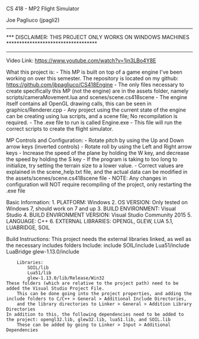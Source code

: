 CS 418 - MP2 Flight Simulator

Joe Pagliuco (jpagli2)


***********************************************************************************************
*** DISCLAIMER: THIS PROJECT ONLY WORKS ON WINDOWS MACHINES ***********************************
***********************************************************************************************

Video Link: https://www.youtube.com/watch?v=1jn3LBo4Y8E


What this project is:
	- This MP is built on top of a game engine I've been working on over this semester. The repository is located on my
		github: https://github.com/jbpagliuco/CS418Engine
	- The only files necessary to create specifically this MP (not the engine) are in the assets folder, namely scripts/cameraMovement.lua and scenes/scene.cs418scene
	- The engine itself contains all OpenGL drawing calls, this can be seen in graphics/Renderer.cpp
	- Any project using the current state of the engine can be creating using lua scripts, and a scene file; No recompilation is required.
	- The .exe file to run is called Engine.exe - This file will run the correct scripts to create the flight simulator.
	
	
	
MP Controls and Configuration:
	- Rotate pitch by using the Up and Down arrow keys (inverted controls)
	- Rotate roll by using the Left and Right arrow keys
	- Increase the speed of the plane by holding the W key, and decrease the speed by holding the S key
	- If the program is taking to too long to initialize, try setting the terrain size to a lower value.
		- Correct values are explained in the scene_help.txt file, and the actual data can be modified in the assets/scenes/scene.cs418scene file
		- NOTE: Any changes in configuration will NOT require recompiling of the project, only restarting the .exe file



Basic Information:
	1. PLATFORM: Windows
	2. OS VERSION: Only tested on Windows 7, should work on 7 and up
	3. BUILD ENVIRONMENT: Visual Studio
	4. BUILD ENVIRONMENT VERSION: Visual Studio Community 2015
	5. LANGUAGE: C++
	6. EXTERNAL LIBRARIES: OPENGL, GLEW, LUA 5.1, LUABRIDGE, SOIL
	
Build Instructions:
	This project needs the external libraries linked, as well as the necessary includes folders
		Include:
			include
			SOIL/include
			Lua51/include
			LuaBridge
			glew-1.13.0/include
			
		Libraries:
			SOIL/lib
			Lua51/lib
			glew-1.13.0/lib/Release/Win32
	These folders (which are relative to the project path) need to be added the Visual Studio Project File.
		This can be done going into the project properties, and adding the include folders to C/C++ > General > Additional Include Directories,
		and the library directories to Linker > General > Addition Library Directories
	In addition to this, the following dependencies need to be added to the project: opengl32.lib, glew32.lib, lua51.lib, and SOIL.lib
		These can be added by going to Linker > Input > Additional Dependencies